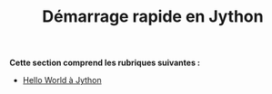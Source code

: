 ﻿---
title: Démarrage rapide en Jython
type: docs
weight: 10
url: /fr/java/quick-start-in-jython/
---
**Cette section comprend les rubriques suivantes :**

- [Hello World à Jython](/cells/fr/java/hello-world-in-jython/)

